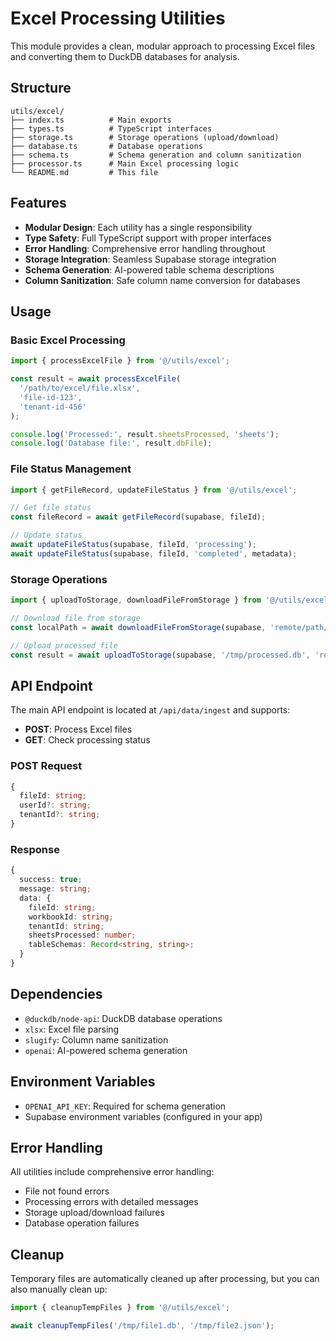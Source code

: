 # Excel Processing Utilities

This module provides a clean, modular approach to processing Excel files and converting them to DuckDB databases for analysis.

## Structure

```
utils/excel/
├── index.ts          # Main exports
├── types.ts          # TypeScript interfaces
├── storage.ts        # Storage operations (upload/download)
├── database.ts       # Database operations
├── schema.ts         # Schema generation and column sanitization
├── processor.ts      # Main Excel processing logic
└── README.md         # This file
```

## Features

- **Modular Design**: Each utility has a single responsibility
- **Type Safety**: Full TypeScript support with proper interfaces
- **Error Handling**: Comprehensive error handling throughout
- **Storage Integration**: Seamless Supabase storage integration
- **Schema Generation**: AI-powered table schema descriptions
- **Column Sanitization**: Safe column name conversion for databases

## Usage

### Basic Excel Processing

```typescript
import { processExcelFile } from '@/utils/excel';

const result = await processExcelFile(
  '/path/to/excel/file.xlsx',
  'file-id-123',
  'tenant-id-456'
);

console.log('Processed:', result.sheetsProcessed, 'sheets');
console.log('Database file:', result.dbFile);
```

### File Status Management

```typescript
import { getFileRecord, updateFileStatus } from '@/utils/excel';

// Get file status
const fileRecord = await getFileRecord(supabase, fileId);

// Update status
await updateFileStatus(supabase, fileId, 'processing');
await updateFileStatus(supabase, fileId, 'completed', metadata);
```

### Storage Operations

```typescript
import { uploadToStorage, downloadFileFromStorage } from '@/utils/excel';

// Download file from storage
const localPath = await downloadFileFromStorage(supabase, 'remote/path/file.xlsx');

// Upload processed file
const result = await uploadToStorage(supabase, '/tmp/processed.db', 'remote/path/processed.db');
```

## API Endpoint

The main API endpoint is located at `/api/data/ingest` and supports:

- **POST**: Process Excel files
- **GET**: Check processing status

### POST Request

```typescript
{
  fileId: string;
  userId?: string;
  tenantId?: string;
}
```

### Response

```typescript
{
  success: true;
  message: string;
  data: {
    fileId: string;
    workbookId: string;
    tenantId: string;
    sheetsProcessed: number;
    tableSchemas: Record<string, string>;
  }
}
```

## Dependencies

- `@duckdb/node-api`: DuckDB database operations
- `xlsx`: Excel file parsing
- `slugify`: Column name sanitization
- `openai`: AI-powered schema generation

## Environment Variables

- `OPENAI_API_KEY`: Required for schema generation
- Supabase environment variables (configured in your app)

## Error Handling

All utilities include comprehensive error handling:

- File not found errors
- Processing errors with detailed messages
- Storage upload/download failures
- Database operation failures

## Cleanup

Temporary files are automatically cleaned up after processing, but you can also manually clean up:

```typescript
import { cleanupTempFiles } from '@/utils/excel';

await cleanupTempFiles('/tmp/file1.db', '/tmp/file2.json');
``` 